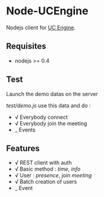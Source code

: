 Node-UCEngine
=============

Nodejs client for [UC Engine](http://www.ucengine.org).

Requisites
----------

 * nodejs >= 0.4

Test
----

Launch the demo datas on the server

_test/demo.js_ use this data and do :

 * √ Everybody connect
 * √ Everybody join the meeting
 * _ Events

Features
--------

 * √ REST client with auth
 * √ Basic method : _time_, _info_
 * √ User : _presence_, join _meeting_
 * √ Batch creation of users
 * _ Event